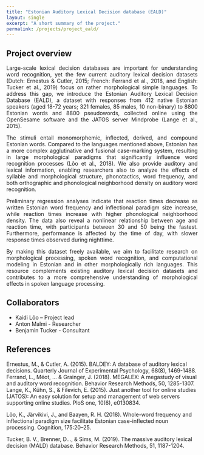 ```yaml
---
title: "Estonian Auditory Lexical Decision database (EALD)"
layout: single
excerpt: "A short summary of the project."
permalink: /projects/project_eald/
---
```


## Project overview

<div style="text-align: justify;"> 
<p> Large-scale lexical decision databases are important for understanding word recognition, yet the few current auditory lexical decision datasets (Dutch: Ernestus & Cutler, 2015; French: Ferrand et al., 2018, and English: Tucker et al., 2019) focus on rather morphological simple languages. To address this gap, we introduce the Estonian Auditory Lexical Decision Database (EALD), a dataset with responses from 412 native Estonian speakers (aged 18-72 years; 321 females, 85 males, 10 non-binary) to 8800 Estonian words and 8800 pseudowords, collected online using the OpenSesame software and the JATOS server Mindprobe (Lange et al., 2015). </p>
</div> 

<div style="text-align: justify;"> <p>
The stimuli entail monomorphemic, inflected, derived, and compound Estonian words. Compared to the languages mentioned above, Estonian has a more complex agglutinative and fusional case-marking system, resulting in large morphological paradigms that significantly influence word recognition processes (Lõo et al., 2018). We also provide auditory and lexical information, enabling researchers also to analyze the effects of syllable and morphological structure, phonotactics, word frequency, and both orthographic and phonological neighborhood density on auditory word recognition.
</div> </p>

<div style="text-align: justify;"> <p>
Preliminary regression analyses indicate that reaction times decrease as written Estonian word frequency and inflectional paradigm size increase, while reaction times increase with higher phonological neighborhood density. The data also reveal a nonlinear relationship between age and reaction time, with participants between 30 and 50 being the fastest. Furthermore, performance is affected by the time of day, with slower response times observed during nighttime.
</div> </p>

<div style="text-align: justify;"> <p>
By making this dataset freely available, we aim to facilitate research on morphological processing, spoken word recognition, and computational modeling in Estonian and in other morphologically rich languages. This resource complements existing auditory lexical decision datasets and contributes to a more comprehensive understanding of morphological effects in spoken language processing.
</div> </p>

## Collaborators
- Kaidi Lõo – Project lead
- Anton Malmi - Researcher
- Benjamin Tucker - Consultant


## References
Ernestus, M., & Cutler, A. (2015). BALDEY: A database of auditory lexical decisions. Quarterly Journal of Experimental Psychology, 68(8), 1469-1488.
Ferrand, L., Méot, ... & Grainger, J. (2018). MEGALEX: A megastudy of visual and auditory word recognition. Behavior Research Methods, 50, 1285-1307.
Lange, K., Kühn, S., & Filevich, E. (2015). Just another tool for online studies (JATOS): An easy solution for setup and management of web servers supporting online studies. PloS one, 10(6), e0130834.

Lõo, K., Järvikivi, J., and Baayen, R. H. (2018). Whole-word frequency and inflectional paradigm size
facilitate Estonian case-inflected noun processing. Cognition, 175:20–25.

Tucker, B. V., Brenner, D…, & Sims, M. (2019). The massive auditory lexical decision (MALD) database. Behavior Research Methods, 51, 1187-1204.
